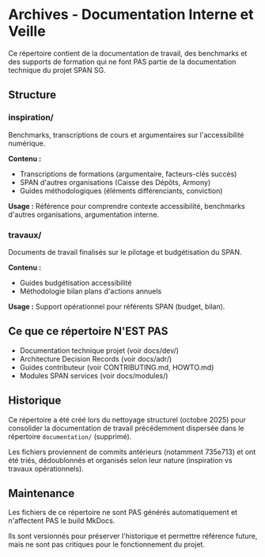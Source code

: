 # Archives - Documentation Interne et Veille

Ce répertoire contient de la documentation de travail, des benchmarks et des supports de formation qui ne font PAS partie de la documentation technique du projet SPAN SG.

## Structure

### inspiration/
Benchmarks, transcriptions de cours et argumentaires sur l'accessibilité numérique.

**Contenu :**
- Transcriptions de formations (argumentaire, facteurs-clés succès)
- SPAN d'autres organisations (Caisse des Dépôts, Armony)
- Guides méthodologiques (éléments différenciants, conviction)

**Usage :** Référence pour comprendre contexte accessibilité, benchmarks d'autres organisations, argumentation interne.

### travaux/
Documents de travail finalisés sur le pilotage et budgétisation du SPAN.

**Contenu :**
- Guides budgétisation accessibilité
- Méthodologie bilan plans d'actions annuels

**Usage :** Support opérationnel pour référents SPAN (budget, bilan).

## Ce que ce répertoire N'EST PAS

- Documentation technique projet (voir docs/dev/)
- Architecture Decision Records (voir docs/adr/)
- Guides contributeur (voir CONTRIBUTING.md, HOWTO.md)
- Modules SPAN services (voir docs/modules/)

## Historique

Ce répertoire a été créé lors du nettoyage structurel (octobre 2025) pour consolider la documentation de travail précédemment dispersée dans le répertoire `documentation/` (supprimé).

Les fichiers proviennent de commits antérieurs (notamment 735e713) et ont été triés, dédoublonnés et organisés selon leur nature (inspiration vs travaux opérationnels).

## Maintenance

Les fichiers de ce répertoire ne sont PAS générés automatiquement et n'affectent PAS le build MkDocs.

Ils sont versionnés pour préserver l'historique et permettre référence future, mais ne sont pas critiques pour le fonctionnement du projet.
